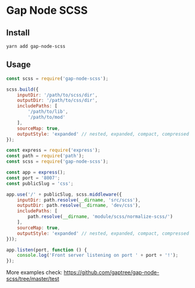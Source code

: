 # Gap Node SCSS

## Install

```shell
yarn add gap-node-scss
```

## Usage

```javascript
const scss = require('gap-node-scss');

scss.build({
    inputDir: '/path/to/scss/dir',
    outputDir: '/path/to/css/dir',
    includePaths: [
        '/path/to/lib',
        '/path/to/mod'
    ],
    sourceMap: true,
    outputStyle: 'expanded' // nested, expanded, compact, compressed
});
```

```javascript
const express = require('express');
const path = require('path');
const scss = require('gap-node-scss');

const app = express();
const port = '8007';
const publicSlug = 'css';

app.use('/' + publicSlug, scss.middleware({
    inputDir: path.resolve(__dirname, 'src/scss'),
    outputDir: path.resolve(__dirname, 'dev/css'),
    includePaths: [
        path.resolve(__dirname, 'module/scss/normalize-scss/')
    ],
    sourceMap: true,
    outputStyle: 'expanded' // nested, expanded, compact, compressed
}));

app.listen(port, function () {
    console.log('Front server listening on port ' + port + '!');
});
```

More examples check: <https://github.com/gaptree/gap-node-scss/tree/master/test>
